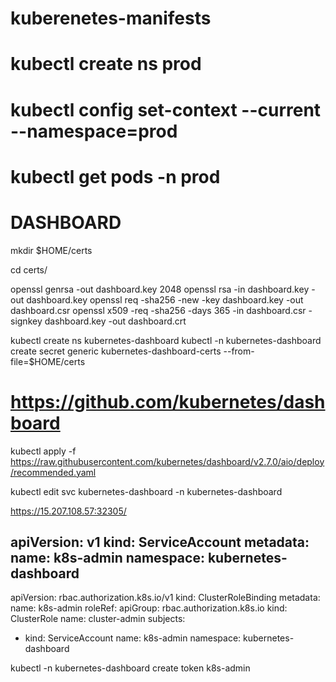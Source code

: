 # kuberenetes-manifests
# kubectl create ns prod
# kubectl config set-context --current --namespace=prod
# kubectl get pods -n prod

# DASHBOARD

mkdir $HOME/certs

cd certs/

openssl genrsa -out dashboard.key 2048
openssl rsa -in dashboard.key -out dashboard.key
openssl req -sha256 -new -key dashboard.key -out dashboard.csr
openssl x509 -req -sha256 -days 365 -in dashboard.csr -signkey dashboard.key -out dashboard.crt

kubectl create ns kubernetes-dashboard
kubectl -n kubernetes-dashboard create secret generic kubernetes-dashboard-certs --from-file=$HOME/certs

# https://github.com/kubernetes/dashboard
kubectl apply -f https://raw.githubusercontent.com/kubernetes/dashboard/v2.7.0/aio/deploy/recommended.yaml

kubectl edit svc kubernetes-dashboard -n kubernetes-dashboard

https://15.207.108.57:32305/

apiVersion: v1
kind: ServiceAccount
metadata:
   name: k8s-admin
   namespace: kubernetes-dashboard
---
apiVersion: rbac.authorization.k8s.io/v1
kind: ClusterRoleBinding
metadata:
  name: k8s-admin
roleRef:
  apiGroup: rbac.authorization.k8s.io
  kind: ClusterRole
  name: cluster-admin
subjects:
  - kind: ServiceAccount
    name: k8s-admin
    namespace: kubernetes-dashboard
    
 kubectl -n kubernetes-dashboard create token k8s-admin

    


